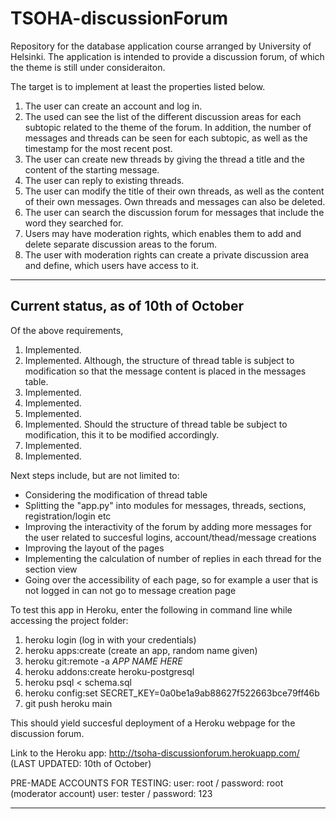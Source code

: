 # TSOHA-discussionForum
Repository for the database application course arranged by University of Helsinki. The application is intended to provide a discussion forum, of which the theme is still under consideraiton.

The target is to implement at least the properties listed below.
1. The user can create an account and log in.
2. The used can see the list of the different discussion areas for each subtopic related to the theme of the forum. In addition, the number of messages and threads can be seen for each subtopic, as well as the timestamp for the most recent post.
3. The user can create new threads by giving the thread a title and the content of the starting message.
4. The user can reply to existing threads.
5. The user can modify the title of their own threads, as well as the content of their own messages. Own threads and messages can also be deleted.
6. The user can search the discussion forum for messages that include the word they searched for.
7. Users may have moderation rights, which enables them to add and delete separate discussion areas to the forum.
8. The user with moderation rights can create a private discussion area and define, which users have access to it.

---------------------------------------
Current status, as of 10th of October
---------------------------------------
Of the above requirements,
1. Implemented. 
2. Implemented. Although, the structure of thread table is subject to modification so that the message content is placed in the messages table.
3. Implemented.
4. Implemented.
5. Implemented.
6. Implemented. Should the structure of thread table be subject to modification, this it to be modified accordingly.
7. Implemented.
8. Implemented.

Next steps include, but are not limited to:
- Considering the modification of thread table
- Splitting the "app.py" into modules for messages, threads, sections, registration/login etc
- Improving the interactivity of the forum by adding more messages for the user related to succesful logins, account/thead/message creations
- Improving the layout of the pages
- Implementing the calculation of number of replies in each thread for the section view
- Going over the accessibility of each page, so for example a user that is not logged in can not go to message creation page


To test this app in Heroku, enter the following in command line while accessing the project folder:
1. heroku login (log in with your credentials)
2. heroku apps:create (create an app, random name given)
3. heroku git:remote -a *APP NAME HERE*
4. heroku addons:create heroku-postgresql
5. heroku psql < schema.sql
6. heroku config:set SECRET_KEY=0a0be1a9ab88627f522663bce79ff46b
7. git push heroku main

This should yield succesful deployment of a Heroku webpage for the discussion forum.

Link to the Heroku app: http://tsoha-discussionforum.herokuapp.com/ (LAST UPDATED: 10th of October)

PRE-MADE ACCOUNTS FOR TESTING:
user: root / password: root (moderator account)
user: tester / password: 123

----------------------------------